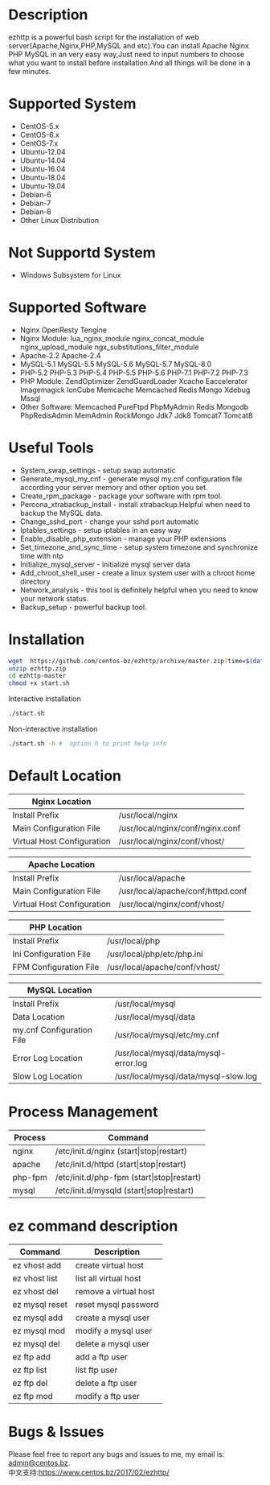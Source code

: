 Description
===========
ezhttp is a powerful bash script for the installation of web server(Apache,Nginx,PHP,MySQL and etc).You can install Apache Nginx PHP MySQL in an very easy way,Just need to input numbers to choose what you want to install before installation.And all things will be done in a few minutes.

Supported System
===============
* CentOS-5.x
* CentOS-6.x
* CentOS-7.x
* Ubuntu-12.04
* Ubuntu-14.04
* Ubuntu-16.04
* Ubuntu-18.04
* Ubuntu-19.04
* Debian-6
* Debian-7
* Debian-8
* Other Linux Distribution

Not Supportd System
==================
* Windows Subsystem for Linux

Supported Software
==================
* Nginx OpenResty Tengine
* Nginx Module: lua_nginx_module nginx_concat_module nginx_upload_module ngx_substitutions_filter_module
* Apache-2.2 Apache-2.4
* MySQL-5.1 MySQL-5.5 MySQL-5.6 MySQL-5.7 MySQL-8.0
* PHP-5.2 PHP-5.3 PHP-5.4 PHP-5.5 PHP-5.6 PHP-7.1 PHP-7.2 PHP-7.3
* PHP Module: ZendOptimizer ZendGuardLoader Xcache Eaccelerator Imagemagick IonCube Memcache Memcached Redis Mongo Xdebug Mssql
* Other Software: Memcached PureFtpd PhpMyAdmin Redis Mongodb PhpRedisAdmin MemAdmin RockMongo Jdk7 Jdk8 Tomcat7 Tomcat8

Useful Tools
============
* System_swap_settings - setup swap automatic
* Generate_mysql_my_cnf - generate mysql my.cnf configuration file according your server memory and other option you set.
* Create_rpm_package - package your software with rpm tool.
* Percona_xtrabackup_install - install xtrabackup.Helpful when need to backup the MySQL data.
* Change_sshd_port - change your sshd port automatic
* Iptables_settings - setup iptables in an easy way
* Enable_disable_php_extension - manage your PHP extensions
* Set_timezone_and_sync_time - setup system timezone and synchronize time with ntp
* Initialize_mysql_server - initialize mysql server data
* Add_chroot_shell_user - create a linux system user with a chroot home directory
* Network_analysis - this tool is definitely helpful when you need to know your network status.
* Backup_setup - powerful backup tool.

Installation
============
```bash
wget  https://github.com/centos-bz/ezhttp/archive/master.zip?time=$(date +%s) -O ezhttp.zip
unzip ezhttp.zip
cd ezhttp-master
chmod +x start.sh
```
Interactive installation
```bash
./start.sh
```

Non-interactive installation
```bash
./start.sh -h #  option h to print help info
```

Default Location
=============================
| Nginx Location             |                                  |
|----------------------------|----------------------------------|
| Install Prefix             | /usr/local/nginx                 |
| Main Configuration File    | /usr/local/nginx/conf/nginx.conf |
| Virtual Host Configuration | /usr/local/nginx/conf/vhost/     |

| Apache Location            |                                   |
|----------------------------|-----------------------------------|
| Install Prefix             | /usr/local/apache                 |
| Main Configuration File    | /usr/local/apache/conf/httpd.conf |
| Virtual Host Configuration | /usr/local/nginx/conf/vhost/      |

| PHP Location           |                               |
|------------------------|-------------------------------|
| Install Prefix         | /usr/local/php                |
| Ini Configuration File | /usr/local/php/etc/php.ini    |
| FPM Configuration File | /usr/local/apache/conf/vhost/ |

| MySQL Location            |                                       |
|---------------------------|---------------------------------------|
| Install Prefix            | /usr/local/mysql                      |
| Data Location             | /usr/local/mysql/data                 |
| my.cnf Configuration File | /usr/local/mysql/etc/my.cnf           |
| Error Log Location        | /usr/local/mysql/data/mysql-error.log |
| Slow Log Location         | /usr/local/mysql/data/mysql-slow.log  |

Process Management
==================
| Process | Command                                  |
|---------|------------------------------------------|
| nginx   | /etc/init.d/nginx (start\|stop\|restart)   |
| apache  | /etc/init.d/httpd (start\|stop\|restart)   |
| php-fpm | /etc/init.d/php-fpm (start\|stop\|restart) |
| mysql   | /etc/init.d/mysqld (start\|stop\|restart)  |

ez command description
=======================
| Command | Description                                  |
|---------|------------------------------------------|
| ez vhost add   | create virtual host   |
| ez vhost list  | list all virtual host   |
| ez vhost del | remove a virtual host |
| ez mysql reset  | reset mysql password  |
| ez mysql add  | create a mysql user   |
| ez mysql mod  | modify a mysql user   |
| ez mysql del  | delete a mysql user   |
| ez ftp add  | add a ftp user   |
| ez ftp list  | list ftp user   |
| ez ftp del  | delete a ftp user   |
| ez ftp mod  | modify a ftp user   |

Bugs & Issues
=============
Please feel free to report any bugs and issues to me, my email is: admin@centos.bz.  
中文支持:https://www.centos.bz/2017/02/ezhttp/
